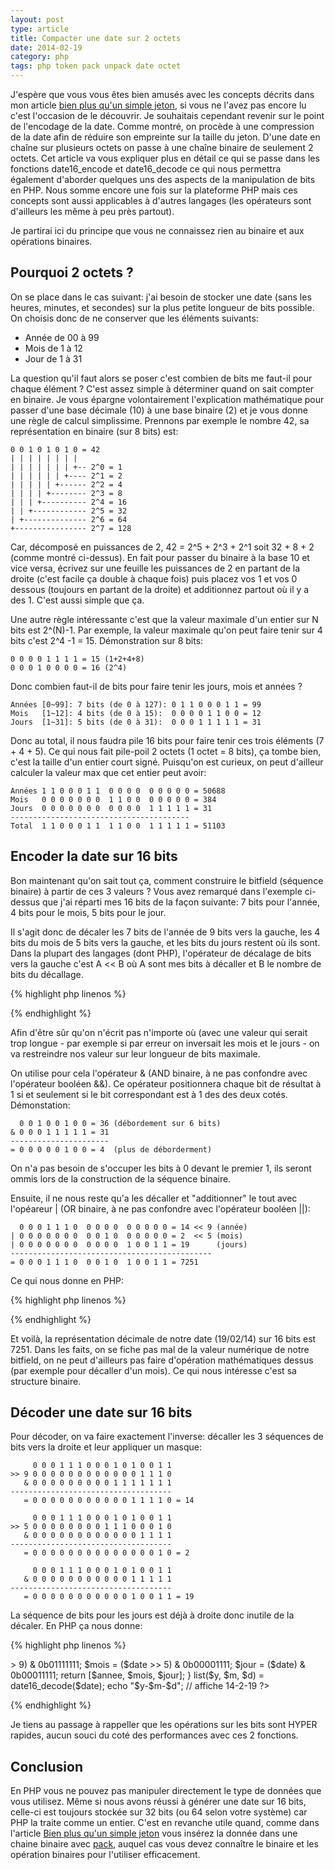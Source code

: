 ```yaml
---
layout: post
type: article
title: Compacter une date sur 2 octets
date: 2014-02-19
category: php
tags: php token pack unpack date octet
---
```


J'espère que vous vous êtes bien amusés avec les concepts décrits dans mon article [bien plus qu'un simple jeton](#), si vous ne l'avez pas encore lu c'est l'occasion de le découvrir. Je souhaitais cependant revenir sur le point de l'encodage de la date. Comme montré, on procède à une compression de la date afin de réduire son empreinte sur la taille du jeton. D'une date en chaîne sur plusieurs octets on passe à une chaîne binaire de seulement 2 octets. Cet article va vous expliquer plus en détail ce qui se passe dans les fonctions date16_encode et date16_decode ce qui nous permettra également d'aborder quelques uns des aspects de la manipulation de bits en PHP. Nous somme encore une fois sur la plateforme PHP mais ces concepts sont aussi applicables à d'autres langages (les opérateurs sont d'ailleurs les même à peu près partout).

Je partirai ici du principe que vous ne connaissez rien au binaire et aux opérations binaires.

## Pourquoi 2 octets ?

On se place dans le cas suivant: j'ai besoin de stocker une date (sans les heures, minutes, et secondes) sur la plus petite longueur de bits possible. On choisis donc de ne conserver que les éléments suivants:

+ Année de 00 à 99
+ Mois de 1 à 12
+ Jour de 1 à 31

La question qu'il faut alors se poser c'est combien de bits me faut-il pour chaque élément ? C'est assez simple à déterminer quand on sait compter en binaire. Je vous épargne volontairement l'explication mathématique pour passer d'une base décimale (10) à une base binaire (2) et je vous donne une règle de calcul simplissime. Prennons par exemple le nombre 42, sa représentation en binaire (sur 8 bits) est:

	0 0	1 0 1 0 1 0 = 42
	| | | | | | | |
	| | | | | | | +-- 2^0 = 1
	| | | | | | +---- 2^1 = 2
	| | | | | +------ 2^2 = 4
	| | | | +-------- 2^3 = 8
	| | | +---------- 2^4 = 16
	| | +------------ 2^5 = 32
	| +-------------- 2^6 = 64
	+---------------- 2^7 = 128

Car, décomposé en puissances de 2, 42 = 2^5 + 2^3 + 2^1 soit 32 + 8 + 2 (comme montré ci-dessus). En fait pour passer du binaire à la base 10 et vice versa, écrivez sur une feuille les puissances de 2 en partant de la droite (c'est facile ça double à chaque fois) puis placez vos 1 et vos 0 dessous (toujours en partant de la droite) et additionnez partout où il y a des 1. C'est aussi simple que ça.

Une autre règle intéressante c'est que la valeur maximale d'un entier sur N bits est 2^(N)-1. Par exemple, la valeur maximale qu'on peut faire tenir sur 4 bits c'est 2^4 -1 = 15. Démonstration sur 8 bits:

	0 0 0 0 1 1 1 1 = 15 (1+2+4+8)
	0 0 0 1 0 0 0 0 = 16 (2^4)

Donc combien faut-il de bits pour faire tenir les jours, mois et années ?

	Années [0~99]: 7 bits (de 0 à 127): 0 1 1 0 0 0 1 1 = 99
	Mois   [1~12]: 4 bits (de 0 à 15):  0 0 0 0 1 1 0 0 = 12
	Jours  [1~31]: 5 bits (de 0 à 31):  0 0 0 1 1 1 1 1 = 31

Donc au total, il nous faudra pile 16 bits pour faire tenir ces trois éléments (7 + 4 + 5). Ce qui nous fait pile-poil 2 octets (1 octet = 8 bits), ça tombe bien, c'est la taille d'un entier court signé. Puisqu'on est curieux, on peut d'ailleur calculer la valeur max que cet entier peut avoir:

	Années 1 1 0 0 0 1 1  0 0 0 0  0 0 0 0 0 = 50688
	Mois   0 0 0 0 0 0 0  1 1 0 0  0 0 0 0 0 = 384
	Jours  0 0 0 0 0 0 0  0 0 0 0  1 1 1 1 1 = 31
	----------------------------------------
	Total  1 1 0 0 0 1 1  1 1 0 0  1 1 1 1 1 = 51103

## Encoder la date sur 16 bits

Bon maintenant qu'on sait tout ça, comment construire le bitfield (séquence binaire) à partir de ces 3 valeurs ? Vous avez remarqué dans l'exemple ci-dessus que j'ai réparti mes 16 bits de la façon suivante: 7 bits pour l'année, 4 bits pour le mois, 5 bits pour le jour.

Il s'agit donc de décaler les 7 bits de l'année de 9 bits vers la gauche, les 4 bits du mois de 5 bits vers la gauche, et les bits du jours restent où ils sont. Dans la plupart des langages (dont PHP), l'opérateur de décalage de bits vers la gauche c'est A << B où A sont mes bits à décaller et B le nombre de bits du décallage.

{% highlight php linenos %}
<?php
// les nombres sont volontairement fournis en notation binaire
echo (0b01100011 << 9) . "\n"; // 50688
echo (0b00001100 << 5) . "\n"; // 384
echo  0b00011111       . "\n"; // 31
?>
{% endhighlight %}

Afin d'être sûr qu'on n'écrit pas n'importe où (avec une valeur qui serait trop longue - par exemple si par erreur on inversait les mois et le jours - on va restreindre nos valeur sur leur longueur de bits maximale.

On utilise pour cela l'opérateur & (AND binaire, à ne pas confondre avec l'opérateur booléen &&). Ce opérateur positionnera chaque bit de résultat à 1 si et seulement si le bit correspondant est à 1 des des deux cotés. Démonstation:

	  0 0 1 0 0 1 0 0 = 36 (débordement sur 6 bits)
	& 0 0 0 1 1 1 1 1 = 31
	----------------------
	= 0 0 0 0 0 1 0 0 = 4  (plus de déborderment)

On n'a pas besoin de s'occuper les bits à 0 devant le premier 1, ils seront ommis lors de la construction de la séquence binaire.

Ensuite, il ne nous reste qu'a les décaller et "additionner" le tout avec l'opéareur | (OR binaire, à ne pas confondre avec l'opérateur booléen ||):

	  0 0 0 1 1 1 0  0 0 0 0  0 0 0 0 0 = 14 << 9 (année)
	| 0 0 0 0 0 0 0  0 0 1 0  0 0 0 0 0 = 2  << 5 (mois)
	| 0 0 0 0 0 0 0  0 0 0 0  1 0 0 1 1 = 19      (jours)
	---------------------------------------------
	= 0 0 0 1 1 1 0  0 0 1 0  1 0 0 1 1 = 7251

Ce qui nous donne en PHP:

{% highlight php linenos %}
<?php
function date16_encode ($annee, $mois, $jour)
{
	$jour  &= 0b00011111; // ne garder que les 5 premiers bits
	$mois  &= 0b00001111; // ne garder que les 4 premiers bits
	$annee &= 0b01111111; // ne garder que les 7 premiers bits
	
	return ($annee << 9) | ($mois << 5) | $jour;
}

echo date16_encode(14, 2, 19); // 7251
?>
{% endhighlight %}

Et voilà, la représentation décimale de notre date (19/02/14) sur 16 bits est 7251. Dans les faits, on se fiche pas mal de la valeur numérique de notre bitfield, on ne peut d'ailleurs pas faire d'opération mathématiques dessus (par exemple pour décaller d'un mois). Ce qui nous intéresse c'est sa structure binaire.

## Décoder une date sur 16 bits

Pour décoder, on va faire exactement l'inverse: décaller les 3 séquences de bits vers la droite et leur appliquer un masque:

	     0 0 0 1 1 1 0 0 0 1 0 1 0 0 1 1
	>> 9 0 0 0 0 0 0 0 0 0 0 0 0 1 1 1 0
	   & 0 0 0 0 0 0 0 0 0 1 1 1 1 1 1 1
	------------------------------------
	   = 0 0 0 0 0 0 0 0 0 0 0 1 1 1 1 0 = 14

		 0 0 0 1 1 1 0 0 0 1 0 1 0 0 1 1
	>> 5 0 0 0 0 0 0 0 0 1 1 1 0 0 0 1 0
	   & 0 0 0 0 0 0 0 0 0 0 0 0 1 1 1 1
	------------------------------------
	   = 0 0 0 0 0 0 0 0 0 0 0 0 0 0 1 0 = 2

         0 0 0 1 1 1 0 0 0 1 0 1 0 0 1 1
       & 0 0 0 0 0 0 0 0 0 0 0 1 1 1 1 1
    ------------------------------------
       = 0 0 0 0 0 0 0 0 0 0 0 1 0 0 1 1 = 19

La séquence de bits pour les jours est déjà à droite donc inutile de la décaler. En PHP ça nous donne:

{% highlight php linenos %}
<?php
$date = date16_encode(14, 2, 19);

function date16_decode ($date)
{
	$annee = ($date >> 9) & 0b01111111;
	$mois  = ($date >> 5) & 0b00001111;
	$jour  = ($date)      & 0b00011111;
	
	return [$annee, $mois, $jour];
}

list($y, $m, $d) = date16_decode($date);
echo "$y-$m-$d"; // affiche 14-2-19
?>
{% endhighlight %}

Je tiens au passage à rappeller que les opérations sur les bits sont HYPER rapides, aucun souci du coté des performances avec ces 2 fonctions.

## Conclusion

En PHP vous ne pouvez pas manipuler directement le type de données que vous utilisez. Même si nous avons réussi à générer une date sur 16 bits, celle-ci est toujours stockée sur 32 bits (ou 64 selon votre système) car PHP la traite comme un entier. C'est en revanche utile quand, comme dans l'article [Bien plus qu'un simple jeton](#) vous insérez la donnée dans une chaine binaire avec [pack](), auquel cas vous devez connaître le binaire et les opération binaires pour l'utiliser efficacement.